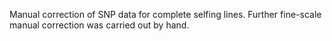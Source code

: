 Manual correction of SNP data for complete selfing lines. Further fine-scale manual correction was carried out by hand.
